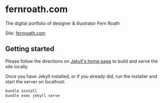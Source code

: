 # fernroath.com
The digital portfolio of designer & illustrator Fern Roath

Site: [fernroath.com](http://fernroath.com)

## Getting started

Please follow the directions on [Jekyll's home page](https://jekyllrb.com/) to build and serve the site locally.

Once you have Jekyll installed, or if you already did, run the installer and start the server on localhost:

```sh
bundle install
bundle exec jekyll serve
```
